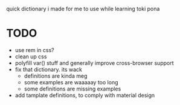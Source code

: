 quick dictionary i made for me to use while learning toki pona

# TODO
* use rem in css?
* clean up css
* polyfill var() stuff and generally improve cross-browser support
* fix that dictionary. its wack
	* definitions are kinda meg
	* some examples are waaaaay too long
	* some definitions are missing examples  
* add tamplate definitions, to comply with material design
